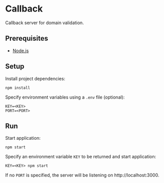 # Callback

Callback server for domain validation.

## Prerequisites

- [Node.js](http://nodejs.org)

## Setup

Install project dependencies:

```
npm install
```

Specify environment variables using a `.env` file (optional):

```
KEY=<KEY>
PORT=<PORT>
```

## Run

Start application:

```
npm start
```

Specify an environment variable `KEY` to be returned and start application:

```
KEY=<KEY> npm start
```

If no `PORT` is specified, the server will be listening on http://localhost:3000.

